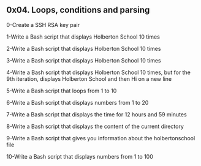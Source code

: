 ## 0x04. Loops, conditions and parsing  
  
0-Create a SSH RSA key pair  
  
1-Write a Bash script that displays Holberton School 10 times  
  
2-Write a Bash script that displays Holberton School 10 times  
  
3-Write a Bash script that displays Holberton School 10 times  
  
4-Write a Bash script that displays Holberton School 10 times, but for the 9th iteration, displays Holberton School and then Hi on a new line  
  
5-Write a Bash script that loops from 1 to 10  
  
6-Write a Bash script that displays numbers from 1 to 20  
  
7-Write a Bash script that displays the time for 12 hours and 59 minutes  
  
8-Write a Bash script that displays the content of the current directory  
  
9-Write a Bash script that gives you information about the holbertonschool file  
  
10-Write a Bash script that displays numbers from 1 to 100   
